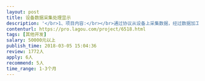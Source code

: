 ```yaml
---                
layout: post       
title: 设备数据采集处理显示           
description: '</br>1、项目内容:</br></br>通过协议从设备上采集数据，经过数据加工后在前端页面进行显示。这里主要用到的技术有多线程，消息队表，以及前端图表展示。</br></br>2、人员：两名JAVA开发（中级）、一名UI（中级）</br></br>3、地点和时间安排：</br></br>前期在四川德阳待2-3周，上线调试再去2周</br>项目时间从现在 到今年5月份</br></br>4、费用： 请自行计算报价</br>'     
contenturl: https://pro.lagou.com/project/6518.html      
tags: [其他开发]            
salary: 50000元以上          
publish_time: 2018-03-05 15:04:36         
review: 1772人                   
apply: 6人                   
recommend: 5人                   
time_range: 1-3个月              
---                 
```

